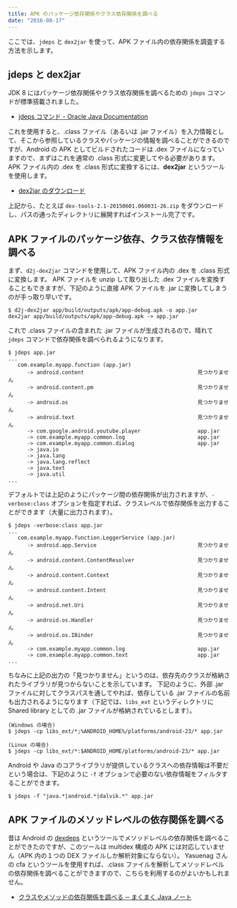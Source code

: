 ```yaml
---
title: APK のパッケージ依存関係やクラス依存関係を調べる
date: "2016-08-17"
---
```


ここでは、`jdeps` と `dex2jar` を使って、APK ファイル内の依存関係を調査する方法を示します。

jdeps と dex2jar
----

JDK 8 にはパッケージ依存関係やクラス依存関係を調べるための `jdeps` コマンドが標準搭載されました。

- [jdeps コマンド - Oracle Java Documentation](https://docs.oracle.com/javase/jp/8/docs/technotes/tools/unix/jdeps.html)

これを使用すると、.class ファイル（あるいは .jar ファイル）を入力情報として、そこから参照しているクラスやパッケージの情報を調べることができるのですが、Android の APK としてビルドされたコードは .dex ファイルになっていますので、まずはこれを通常の .class 形式に変更してやる必要があります。
APK ファイル内の .dex を .class 形式に変換するには、**dex2jar** というツールを使用します。

- [dex2jar のダウンロード](https://github.com/pxb1988/dex2jar/releases)

上記から、たとえば `dex-tools-2.1-20150601.060031-26.zip` をダウンロードし、パスの通ったディレクトリに展開すればインストール完了です。


APK ファイルのパッケージ依存、クラス依存情報を調べる
----

まず、`d2j-dex2jar` コマンドを使用して、APK ファイル内の .dex を .class 形式に変換します。
APK ファイルを unzip して取り出した .dex ファイルを変換することもできますが、下記のように直接 APK ファイルを .jar に変換してしまうのが手っ取り早いです。

```
$ d2j-dex2jar app/build/outputs/apk/app-debug.apk -o app.jar
dex2jar app/build/outputs/apk/app-debug.apk -> app.jar
```

これで .class ファイルの含まれた .jar ファイルが生成されるので、晴れて `jdeps` コマンドで依存関係を調べられるようになります。

```
$ jdeps app.jar
...
   com.example.myapp.function (app.jar)
      -> android.content                                    見つかりません
      -> android.content.pm                                 見つかりません
      -> android.os                                         見つかりません
      -> android.text                                       見つかりません
      -> com.google.android.youtube.player                  app.jar
      -> com.example.myapp.common.log                       app.jar
      -> com.example.myapp.common.dialog                    app.jar
      -> java.io
      -> java.lang
      -> java.lang.reflect
      -> java.text
      -> java.util
...
```

デフォルトでは上記のようにパッケージ間の依存関係が出力されますが、`-verbose:class` オプションを指定すれば、クラスレベルで依存関係を出力することができます（大量に出力されます）。

```
$ jdeps -verbose:class app.jar
...
   com.example.myapp.function.LoggerService (app.jar)
      -> android.app.Service                                見つかりません
      -> android.content.ContentResolver                    見つかりません
      -> android.content.Context                            見つかりません
      -> android.content.Intent                             見つかりません
      -> android.net.Uri                                    見つかりません
      -> android.os.Handler                                 見つかりません
      -> android.os.IBinder                                 見つかりません
      -> com.example.myapp.common.log                       app.jar
      -> com.example.myapp.common.text                      app.jar
...
```

ちなみに上記の出力の「見つかりません」というのは、依存先のクラスが格納されたライブラリが見つからないことを示しています。
下記のように、外部 .jar ファイルに対してクラスパスを通してやれば、依存している .jar ファイルの名前も出力されるようになります（下記では、`libs_ext` というディレクトリに Shared library としての .jar ファイルが格納されているとします）。

```
(Windows の場合)
$ jdeps -cp libs_ext/*;%ANDROID_HOME%/platforms/android-23/* app.jar

(Linux の場合)
$ jdeps -cp libs_ext/*:$ANDROID_HOME/platforms/android-23/* app.jar
```

Android や Java のコアライブラリが提供しているクラスへの依存情報は不要だという場合は、下記のように `-f` オプションで必要のない依存情報をフィルタすることができます。

```
$ jdeps -f "java.*|android.*|dalvik.*" app.jar
```


APK ファイルのメソッドレベルの依存関係を調べる
----

昔は Android の [dexdeps](https://github.com/android/platform_dalvik/tree/master/tools/dexdeps) というツールでメソッドレベルの依存関係を調べることができたのですが、このツールは multidex 構成の APK には対応していません（APK 内の１つの DEX ファイルしか解析対象にならない）。
Yasuenag さんの cfa というツールを使用すれば、.class ファイルを解析してメソッドレベルの依存関係を調べることができますので、こちらを利用するのがよいかもしれません。

- [クラスやメソッドの依存関係を調べる ─ まくまく Java ノート](/java/tools/jdeps.html)

